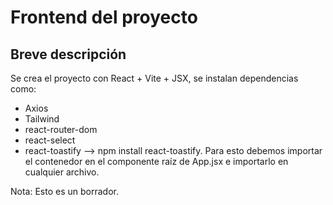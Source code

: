 # Frontend del proyecto
## Breve descripción

Se crea el proyecto con React + Vite + JSX, se instalan dependencias como:
- Axios
- Tailwind
- react-router-dom
- react-select
- react-toastify --> npm install react-toastify. Para esto debemos importar el contenedor en el componente raíz de App.jsx e importarlo en cualquier archivo.

Nota: Esto es un borrador.
